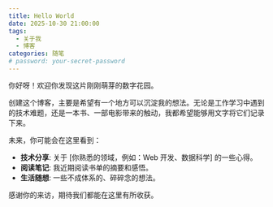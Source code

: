 ```yaml
---
title: Hello World
date: 2025-10-30 21:00:00
tags:
  - 关于我
  - 博客
categories: 随笔
# password: your-secret-password 
---
```


你好呀！欢迎你发现这片刚刚萌芽的数字花园。

创建这个博客，主要是希望有一个地方可以沉淀我的想法。无论是工作学习中遇到的技术难题，还是一本书、一部电影带来的触动，我都希望能够用文字将它们记录下来。

未来，你可能会在这里看到：

-   **技术分享**: 关于 [你熟悉的领域，例如：Web 开发、数据科学] 的一些心得。
-   **阅读笔记**: 我近期阅读书单的摘要和感悟。
-   **生活随想**: 一些不成体系的、碎碎念的想法。

感谢你的来访，期待我们都能在这里有所收获。